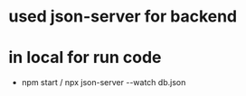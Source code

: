 
# used json-server for backend


# in local for run code 
- npm start / npx json-server --watch db.json